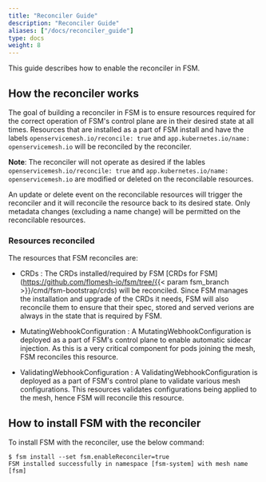 ```yaml
---
title: "Reconciler Guide"
description: "Reconciler Guide"
aliases: ["/docs/reconciler_guide"]
type: docs
weight: 8
---
```


This guide describes how to enable the reconciler in FSM.

## How the reconciler works

The goal of building a reconciler in FSM is to ensure resources required for the correct operation of FSM's control plane are in their desired state at all times. Resources that are installed as a part of FSM install and have the labels `openservicemesh.io/reconcile: true` and `app.kubernetes.io/name: openservicemesh.io` will be reconciled by the reconciler.

**Note**: The reconciler will not operate as desired if the lables `openservicemesh.io/reconcile: true` and `app.kubernetes.io/name: openservicemesh.io` are modified or deleted on the reconcilable resources.

An update or delete event on the reconcilable resources will trigger the reconciler and it will reconcile the resource back to its desired state. Only metadata changes (excluding a name change) will be permitted on the reconcilable resources.

### Resources reconciled

The resources that FSM reconciles are:

- CRDs : The CRDs installed/required by FSM [CRDs for FSM](https://github.com/flomesh-io/fsm/tree/{{< param fsm_branch >}}/cmd/fsm-bootstrap/crds) will be reconciled. Since FSM manages the installation and upgrade of the CRDs it needs, FSM will also reconcile them to ensure that their spec, stored and served verions are always in the state that is required by FSM.

- MutatingWebhookConfiguration : A MutatingWebhookConfiguration is deployed as a part of FSM's control plane to enable automatic sidecar injection. As this is a very critical component for pods joining the mesh, FSM reconciles this resource.

- ValidatingWebhookConfiguration : A ValidatingWebhookConfiguration is deployed as a part of FSM's control plane to validate various mesh configurations. This resources validates configurations being applied to the mesh, hence FSM will reconcile this resource.


## How to install FSM with the reconciler

To install FSM with the reconciler, use the below command:

```console
$ fsm install --set fsm.enableReconciler=true
FSM installed successfully in namespace [fsm-system] with mesh name [fsm]
```

